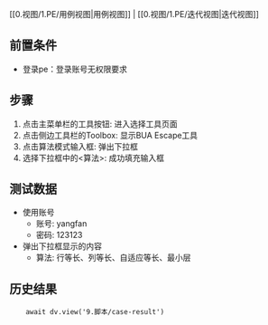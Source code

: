 [[0.视图/1.PE/用例视图|用例视图]] | [[0.视图/1.PE/迭代视图|迭代视图]]

## 前置条件

- 登录pe：登录账号无权限要求

## 步骤

1. 点击主菜单栏的工具按钮: 进入选择工具页面
2. 点击侧边工具栏的Toolbox: 显示BUA Escape工具
3. 点击算法模式输入框: 弹出下拉框
4. 选择下拉框中的<算法>: 成功填充输入框

## 测试数据

- 使用账号
	- 账号: yangfan
	- 密码: 123123
- 弹出下拉框显示的内容
	- 算法: 行等长、列等长、自适应等长、最小层

## 历史结果

```dataviewjs
    await dv.view('9.脚本/case-result')
```
